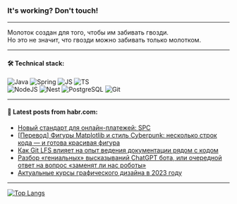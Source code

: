 ### It's working? Don't touch!

---
Молоток создан для того, чтобы им забивать гвозди. <br>
Но это не значит, что гвозди можно забивать только молотком.

---

#### 🛠️ Technical stack:

![Java](https://img.shields.io/badge/Java-informational?logo=Oracle&style=flat&logoColor=white&color=FF4500)
![Spring](https://img.shields.io/badge/SpringBoot-informational?logo=SpringBoot&style=flat&logoColor=white&color=6495ED)
![JS](https://img.shields.io/badge/JS-informational?logo=javaScript&style=flat&logoColor=black&color=F7Df1E)
![TS](https://img.shields.io/badge/TypeScript-informational?logo=typeScript&style=flat&logoColor=black&color=0667A8)  <br>
![NodeJS](https://img.shields.io/badge/NodeJS-informational?logo=node.js&style=flat&logoColor=white&color=43853D)
![Nest](https://img.shields.io/badge/NestJS-informational?logo=NestJS&style=flat&logoColor=white&color=red)
![PostgreSQL](https://img.shields.io/badge/PostgreSQL-informational?logo=PostgreSQL&style=flat&logoColor=white&color=DAA520)
![Git](https://img.shields.io/badge/Git-informational?logo=git&style=flat&logoColor=white&color=778899)

___

#### 💬 Latest posts from habr.com:

<!-- BLOG-POST-LIST:START -->
- [Новый стандарт для онлайн-платежей: SPC](https://habr.com/ru/companies/globalsign/articles/746560/?utm_source=habrahabr&utm_medium=rss&utm_campaign=746560)
- [[Перевод] Фигуры Matplotlib и стиль Cyberpunk: несколько строк кода — и готова красивая фигура](https://habr.com/ru/companies/vk/articles/746062/?utm_source=habrahabr&utm_medium=rss&utm_campaign=746062)
- [Как Git LFS влияет на опыт ведения документации рядом с кодом](https://habr.com/ru/companies/alfa/articles/745776/?utm_source=habrahabr&utm_medium=rss&utm_campaign=745776)
- [Разбор «гениальных» высказываний ChatGPT бота, или очередной ответ на вопрос «заменят ли нас роботы»](https://habr.com/ru/articles/746524/?utm_source=habrahabr&utm_medium=rss&utm_campaign=746524)
- [Актуальные курсы графического дизайна в 2023 году](https://habr.com/ru/articles/746522/?utm_source=habrahabr&utm_medium=rss&utm_campaign=746522)
<!-- BLOG-POST-LIST:END -->

---
[![Top Langs](https://github-readme-stats-git-master-advtsetting-gmailcom.vercel.app/api/top-langs/?username=zloylis&langs_count=10&hide_title=false&title_color=e6edf3&size_weight=0.5&count_weight=0.5&layout=compact&hide_border=true&theme=dracula)](https://github.com/zloylis)

<!-- ![GitHub stats](https://github-readme-stats-git-master-advtsetting-gmailcom.vercel.app/api?username=zloylis&show_icons=true&hide_border=true&theme=dracula&hide_title=true&include_all_commits=true&count_private=true&hide=contribs&hide_rank=true) -->
